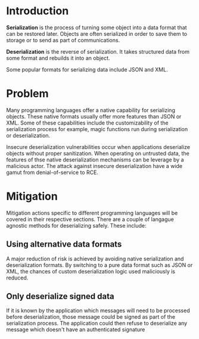 # Introduction

**Serialization** is the process of turning some object into a data format that can be restored later. Objects are often serialized in order to save them to storage or to send as part of communications.

**Deserialization** is the reverse of serialization. It takes structured data from some format and rebuilds it into an object.

Some popular formats for serializing data include JSON and XML.

# Problem

Many programming languages offer a native capability for serializing objects. These native formats usually offer more features than JSON or XML. Some of these capabilities include the customizability of the serialization process for example, magic functions run during serialization or deserialization.

Insecure deserialization vulnerabilities occur when applications deserialize objects without proper sanitization. When operating on untrusted data, the features of thse native deserialization mechanisms can be leverage by a malicious actor. The attack against insecure deserialization have a wide gamut from denial-of-service to RCE.

# Mitigation

Mitigation actions specific to different programming languages will be covered in their respective sections. There are a couple of langague agnostic methods for deserializing safely. These include:

## Using alternative data formats

A major reduction of risk is achieved by avoiding native serialization and deserialization formats. By switching to a pure data format such as JSON or XML, the chances of custom deserialization logic used maliciously is reduced.

## Only deserialize signed data

If it is known by the application which messages will need to be processed before deserialization, those message could be signed as part of the serialization process. The application could then refuse to deserialize any message which doesn't have an authenticated signature